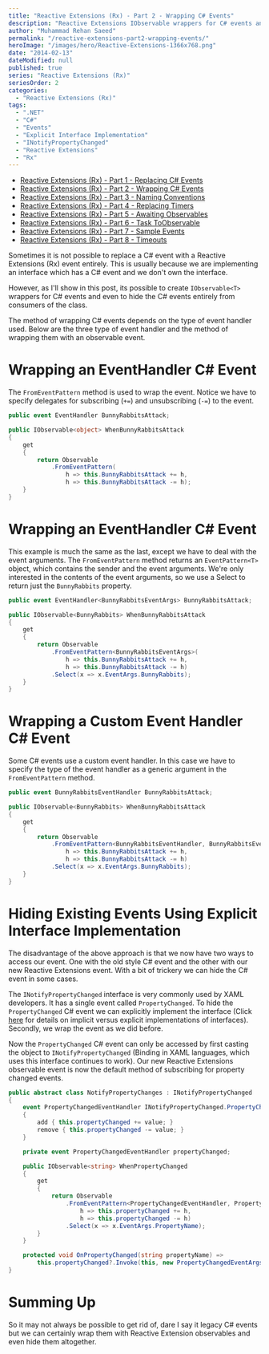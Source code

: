 ```yaml
---
title: "Reactive Extensions (Rx) - Part 2 - Wrapping C# Events"
description: "Reactive Extensions IObservable wrappers for C# events and hiding the C# events entirely from subscribers using explicit interface implementations."
author: "Muhammad Rehan Saeed"
permalink: "/reactive-extensions-part2-wrapping-events/"
heroImage: "/images/hero/Reactive-Extensions-1366x768.png"
date: "2014-02-13"
dateModified: null
published: true
series: "Reactive Extensions (Rx)"
seriesOrder: 2
categories:
  - "Reactive Extensions (Rx)"
tags:
  - ".NET"
  - "C#"
  - "Events"
  - "Explicit Interface Implementation"
  - "INotifyPropertyChanged"
  - "Reactive Extensions"
  - "Rx"
---
```


- [Reactive Extensions (Rx) - Part 1 - Replacing C# Events](/reactive-extensions-part1-replacing-events/)
- [Reactive Extensions (Rx) - Part 2 - Wrapping C# Events](/reactive-extensions-part2-wrapping-events/)
- [Reactive Extensions (Rx) - Part 3 - Naming Conventions](/reactive-extensions-part3-naming-conventions/)
- [Reactive Extensions (Rx) - Part 4 - Replacing Timers](/reactive-extensions-part4-replacing-timers/)
- [Reactive Extensions (Rx) - Part 5 - Awaiting Observables](/reactive-extensions-part5-awaiting-observables/)
- [Reactive Extensions (Rx) - Part 6 - Task ToObservable](/reactive-extensions-part6-task-toobservable/)
- [Reactive Extensions (Rx) - Part 7 - Sample Events](/reactive-extensions-part7-sample-events/)
- [Reactive Extensions (Rx) - Part 8 - Timeouts](/reactive-extensions-rx-part-8-timeouts/)

Sometimes it is not possible to replace a C# event with a Reactive Extensions (Rx) event entirely. This is usually because we are implementing an interface which has a C# event and we don't own the interface.

However, as I'll show in this post, its possible to create `IObservable<T>` wrappers for C# events and even to hide the C# events entirely from consumers of the class.

The method of wrapping C# events depends on the type of event handler used. Below are the three type of event handler and the method of wrapping them with an observable event.

# Wrapping an EventHandler C# Event

The `FromEventPattern` method is used to wrap the event. Notice we have to specify delegates for subscribing (`+=`) and unsubscribing (`-=`) to the event.

```cs
public event EventHandler BunnyRabbitsAttack;

public IObservable<object> WhenBunnyRabbitsAttack
{
    get
    {
        return Observable
            .FromEventPattern(
                h => this.BunnyRabbitsAttack += h,
                h => this.BunnyRabbitsAttack -= h);
    }
}
```

# Wrapping an EventHandler<T> C# Event

This example is much the same as the last, except we have to deal with the event arguments. The `FromEventPattern` method returns an `EventPattern<T>` object, which contains the sender and the event arguments. We're only interested in the contents of the event arguments, so we use a Select to return just the `BunnyRabbits` property.

```cs
public event EventHandler<BunnyRabbitsEventArgs> BunnyRabbitsAttack;

public IObservable<BunnyRabbits> WhenBunnyRabbitsAttack
{
    get
    {
        return Observable
            .FromEventPattern<BunnyRabbitsEventArgs>(
                h => this.BunnyRabbitsAttack += h,
                h => this.BunnyRabbitsAttack -= h)
            .Select(x => x.EventArgs.BunnyRabbits);
    }
}
```

# Wrapping a Custom Event Handler C# Event

Some C# events use a custom event handler. In this case we have to specify the type of the event handler as a generic argument in the `FromEventPattern` method.

```cs
public event BunnyRabbitsEventHandler BunnyRabbitsAttack;

public IObservable<BunnyRabbits> WhenBunnyRabbitsAttack
{
    get
    {
        return Observable
            .FromEventPattern<BunnyRabbitsEventHandler, BunnyRabbitsEventArgs>(
                h => this.BunnyRabbitsAttack += h,
                h => this.BunnyRabbitsAttack -= h)
            .Select(x => x.EventArgs.BunnyRabbits);
    }
}
```

# Hiding Existing Events Using Explicit Interface Implementation

The disadvantage of the above approach is that we now have two ways to access our event. One with the old style C# event and the other with our new Reactive Extensions event. With a bit of trickery we can hide the C# event in some cases.

The `INotifyPropertyChanged` interface is very commonly used by XAML developers. It has a single event called `PropertyChanged`. To hide the `PropertyChanged` C# event we can explicitly implement the interface (Click [here](http://stackoverflow.com/questions/143405/c-sharp-interfaces-implicit-implementation-versus-explicit-implementation) for details on implicit versus explicit implementations of interfaces). Secondly, we wrap the event as we did before.

Now the `PropertyChanged` C# event can only be accessed by first casting the object to `INotifyPropertyChanged` (Binding in XAML languages, which uses this interface continues to work). Our new Reactive Extensions observable event is now the default method of subscribing for property changed events.

```cs
public abstract class NotifyPropertyChanges : INotifyPropertyChanged
{
    event PropertyChangedEventHandler INotifyPropertyChanged.PropertyChanged
    {
        add { this.propertyChanged += value; }
        remove { this.propertyChanged -= value; }
    }

    private event PropertyChangedEventHandler propertyChanged;

    public IObservable<string> WhenPropertyChanged
    {
        get
        {
            return Observable
                .FromEventPattern<PropertyChangedEventHandler, PropertyChangedEventArgs>(
                    h => this.propertyChanged += h,
                    h => this.propertyChanged -= h)
                .Select(x => x.EventArgs.PropertyName);
        }
    }

    protected void OnPropertyChanged(string propertyName) =>
        this.propertyChanged?.Invoke(this, new PropertyChangedEventArgs(propertyName));
}
```

# Summing Up

So it may not always be possible to get rid of, dare I say it legacy C# events but we can certainly wrap them with Reactive Extension observables and even hide them altogether.
